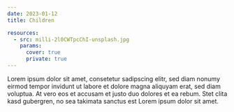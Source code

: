 ```yaml
---
date: 2023-01-12
title: Children

resources:
  - src: milli-2l0CWTpcChI-unsplash.jpg
    params:
      cover: true
      private: true 
---
```


Lorem ipsum dolor sit amet, consetetur sadipscing elitr, sed diam nonumy eirmod tempor invidunt ut labore et dolore magna aliquyam erat, sed diam voluptua. At vero eos et accusam et justo duo dolores et ea rebum. Stet clita kasd gubergren, no sea takimata sanctus est Lorem ipsum dolor sit amet.
